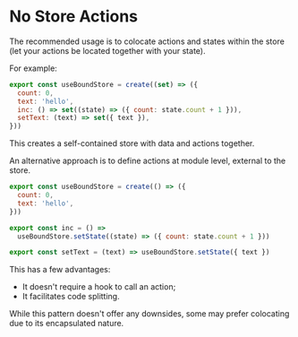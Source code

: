 # No Store Actions

The recommended usage is to colocate actions and states within the store (let your actions be located together with your state).

For example:

```jsx
export const useBoundStore = create((set) => ({
  count: 0,
  text: 'hello',
  inc: () => set((state) => ({ count: state.count + 1 })),
  setText: (text) => set({ text }),
}))
```

This creates a self-contained store with data and actions together.

An alternative approach is to define actions at module level, external to the store.

```jsx
export const useBoundStore = create(() => ({
  count: 0,
  text: 'hello',
}))

export const inc = () =>
  useBoundStore.setState((state) => ({ count: state.count + 1 }))

export const setText = (text) => useBoundStore.setState({ text })
```

This has a few advantages:

- It doesn't require a hook to call an action;
- It facilitates code splitting.

While this pattern doesn't offer any downsides, some may prefer colocating due to its encapsulated nature.